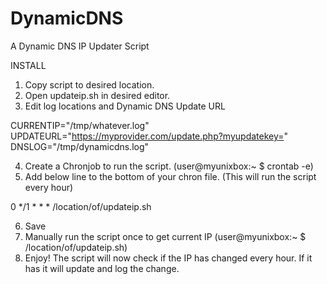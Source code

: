 # DynamicDNS
A Dynamic DNS IP Updater Script

INSTALL

1) Copy script to desired location.
2) Open updateip.sh in desired editor.
3) Edit log locations and Dynamic DNS Update URL

CURRENTIP="/tmp/whatever.log"
UPDATEURL="https://myprovider.com/update.php?myupdatekey=" 
DNSLOG="/tmp/dynamicdns.log"                              

4) Create a Chronjob to run the script. (user@myunixbox:~ $ crontab -e)
5) Add below line to the bottom of your chron file. (This will run the script every hour)

0 */1 * * *  /location/of/updateip.sh 

6) Save
7) Manually run the script once to get current IP (user@myunixbox:~ $ /location/of/updateip.sh)
9) Enjoy!  The script will now check if the IP has changed every hour. If it has it will update and log the change.


